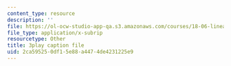 ```yaml
---
content_type: resource
description: ''
file: https://ol-ocw-studio-app-qa.s3.amazonaws.com/courses/18-06-linear-algebra-spring-2010/2ca595250df15e88a4474de4231225e9_23LLB9mNJvc.vtt
file_type: application/x-subrip
resourcetype: Other
title: 3play caption file
uid: 2ca59525-0df1-5e88-a447-4de4231225e9
---
```

